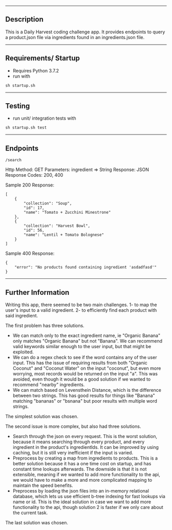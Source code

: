 --------------------
Description
--------------------

This is a Daily Harvest coding challenge app.
It provides endpoints to query a product.json file via ingredients found in an ingredients.json file.

--------------------
Requirements/ Startup
--------------------
- Requires Python 3.7.2
- run with
```
sh startup.sh
```

--------------------
Testing
--------------------
- run unit/ integration tests with
```
sh startup.sh test
```

--------------------
Endpoints
--------------------
```
/search
```
Http Method: GET
Parameters: ingredient => String
Response: JSON
Response Codes: 200, 400

Sample 200 Response:
```
[
    {
        "collection": "Soup",
        "id": 17,
        "name": "Tomato + Zucchini Minestrone"
    },
    {
        "collection": "Harvest Bowl",
        "id": 56,
        "name": "Lentil + Tomato Bolognese"
    }
]
```
Sample 400 Response:
```
{
    "error": "No products found containing ingredient 'asdadfasd'"
}
```

--------------------
Further Information
--------------------

Writing this app, there seemed to be two main challenges.
1- to map the user's input to a valid ingredient.
2- to efficiently find each product with said ingredient.

The first problem has three solutions.
- We can match only to the exact ingredient name, ie "Organic Banana" only matches "Organic Banana" but not "Banana". We can recommend valid keywords similar enough to the user input, but that might be exploited.
- We can do a regex check to see if the word contains any of the user input. This has the issue of requiring results from both "Organic Coconut" and "Coconut Water" on the input "coconut", but even more worrying, most records would be returned on the input "a". This was avoided, even though it would be a good solution if we wanted to recommend "nearby" ingredients.
- We can match based on Levensthein Distance, which is the difference between two strings. This has good results for things like "Banana" matching "bananas" or "bsnana" but poor results with multiple word strings.

The simplest solution was chosen.

The second issue is more complex, but also had three solutions.
- Search through the json on every request. This is the worst solution, because it means searching through every product, and every ingredient in the product's ingredientIds. It can be improved by using caching, but it is still very inefficient if the input is varied.
- Preprocess by creating a map from ingredients to products. This is a better solution because it has a one time cost on startup, and has constant time lookups afterwards. The downside is that it is not extensible, meaning if we wanted to add more functionality to the api, we would have to make a more and more complicated mapping to maintain the speed benefits.
- Preprocess by loading the json files into an in-memory relational database, which lets us use efficient b-tree indexing for fast lookups via name or id. This is the ideal solution in case we want to add more functionality to the api, though solution 2 is faster if we only care about the current task.

The last solution was chosen.
